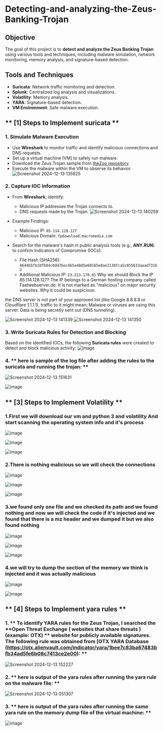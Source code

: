 # Detecting-and-analyzing-the-Zeus-Banking-Trojan
## **Objective**
The goal of this project is to **detect and analyze the Zeus Banking Trojan** using various tools and techniques, including malware simulation, network monitoring, memory analysis, and signature-based detection.

## **Tools and Techniques**
- **Suricata**: Network traffic monitoring and detection.
- **Splunk**: Centralized log analysis and visualizations.
- **Volatility**: Memory analysis.
- **YARA**: Signature-based detection.
- **VM Environment**: Safe malware execution.

## ** [1]  Steps to Implement suricata **

### 1. **Simulate Malware Execution**
- Use **Wireshark** to monitor traffic and identify malicious connections and DNS requests.
- Set up a virtual machine (VM) to safely run malware.
- Download the Zeus Trojan sample from [theZoo repository](https://github.com/ytisf/theZoo/tree/master/malware/Binaries/ZeusBankingVersion_26Nov2013).
- Execute the malware within the VM to observe its behavior.
![Screenshot 2024-12-13 135825](https://github.com/user-attachments/assets/d8634997-f8e2-480f-8a67-3e79f7795dbb)


### 2. **Capture IOC Information**
- From **Wireshark**, identify:
  - Malicious IP addresses the Trojan connects to.
  - DNS requests made by the Trojan.
![Screenshot 2024-12-13 140259](https://github.com/user-attachments/assets/740805c2-899a-4e8d-8234-b2a71190fd01)

- Example Findings:
  - Malicious IP: `85.114.128.127`
  - Malicious Domain: `fpdownload.macromedia.com`
- Search for the malware's hash in public analysis tools (e.g., **ANY.RUN**) to confirm Indicators of Compromise (IOCs):
  - File Hash (SHA256): `4644b5fb10fb84c0d47bec4b5a48d5e60165e8ae2130fca5c055633aaad73162`
  - Additional Malicious IP: `23.213.170.81`
 Why we should Block the IP 85.114.128.127?
The IP belongs to a German hosting company called Fastwebserver.de.
It is not marked as "malicious" on major security websites.
Why it could be suspicious:

the DNS server is not part of your approved list (like Google 8.8.8.8 or Cloudflare 1.1.1.1), traffic to it might mean:
Malware or viruses are using this server.
Data is being secretly sent out (DNS tunneling).

![Screenshot 2024-12-13 141339](https://github.com/user-attachments/assets/987e09a6-c88d-4b47-aebd-79e30b7e92ea)
![Screenshot 2024-12-13 141350](https://github.com/user-attachments/assets/d7fba6a9-9b8b-4f77-aa73-47ee88aa3348)


### 3. **Write Suricata Rules for Detection and Blocking**
Based on the identified IOCs, the following **Suricata rules** were created to detect and block malicious activity:
![image](https://github.com/user-attachments/assets/cd264493-3dcb-409a-87ad-40d73fdc1f74)


### 4. ** here is sample of the log file  after adding the rules to the suricata  and running the trojan: **
![Screenshot 2024-12-13 151631](https://github.com/user-attachments/assets/00c8e2fd-0ce0-4295-913d-0ea69bbc1088)

![image](https://github.com/user-attachments/assets/0f5664c9-f352-44fe-b10a-d41d0328dda0)


## ** [3]  Steps to Implement Volatility **
### 1.First we will download our vm  and python 3 and volatility And start scanning the operating system info and it's process 
![image](https://github.com/user-attachments/assets/8b267539-c413-4d92-a780-d28064fcd94f)

![image](https://github.com/user-attachments/assets/dda447f9-961c-482e-9eb7-79f7556e81ab)

![image](https://github.com/user-attachments/assets/c6658858-670d-4434-8e85-cbd9d39bbbe2)

### 2.There is nothing malicious so we will check the connections
![image](https://github.com/user-attachments/assets/bcdc8581-49d1-4f93-af11-9c4f6c004226)

![image](https://github.com/user-attachments/assets/7a169ca6-7321-4b83-9f41-52f73cf801e1)

![image](https://github.com/user-attachments/assets/4677be71-7896-451e-844d-adacd6d157b7)

### 3.we found only one file and we checked its path and we found nothing and now we will check the code if it's injected and we found that there is a mz header and we dumped it but we also found nothing
![image](https://github.com/user-attachments/assets/03fb638f-7f1e-4144-a029-c32bc17a5e37)

![image](https://github.com/user-attachments/assets/947ada9e-1e80-483f-b3f8-844cc63e7fa3)

![image](https://github.com/user-attachments/assets/0d7e12c8-1684-4227-b233-962ee44dfcee)


### 4.we will try to dump the section of the memory we think is injected and it was actually malicious 
![image](https://github.com/user-attachments/assets/5d671f1d-9fc7-47b6-9856-6827d0a2c806)

![image](https://github.com/user-attachments/assets/d141bad8-ab88-421d-bc3b-f0ae132be725)







## ** [4]  Steps to Implement yara rules **
### 1. ** To identify YARA rules for the Zeus Trojan,  I searched the **Open Threat Exchange ( websites that share threats  ) (example: OTX)  ** website for publicly available signatures. The following rule was obtained from [OTX YARA Database (https://otx.alienvault.com/indicator/yara/1bee7c83ba67483bfb34ad5fe6b08c7413ce2e00): **
![Screenshot 2024-12-13 152227](https://github.com/user-attachments/assets/2f716faa-afb0-479b-a6f3-c119706e6e9b)

### 2. ** here is output of the yara rules  after  running the yara rule on the malware file: **

![Screenshot 2024-12-13 051307](https://github.com/user-attachments/assets/a9de8d2d-e573-444f-85e7-7681343a29d3)

### 3. ** here is output of the yara rules  after  running the same yara rule on the memory dump file of the virtual machine: **
![image](https://github.com/user-attachments/assets/56ac24eb-2fc0-4551-a835-5684f3c6d859)


